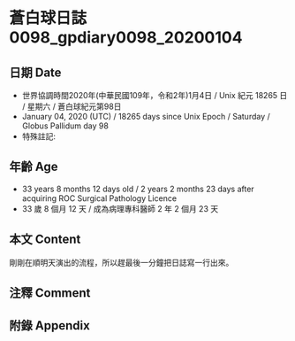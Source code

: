 # 蒼白球日誌0098_gpdiary0098_20200104 #

## 日期 Date ##

* 世界協調時間2020年(中華民國109年，令和2年)1月4日 / Unix 紀元 18265 日 / 星期六 / 蒼白球紀元第98日
* January 04, 2020 (UTC) / 18265 days since Unix Epoch / Saturday / Globus Pallidum day 98
* 特殊註記:

## 年齡 Age ##

* 33 years 8 months 12 days old / 2 years 2 months 23 days after acquiring ROC Surgical Pathology Licence
* 33 歲 8 個月 12 天 / 成為病理專科醫師 2 年 2 個月 23 天

## 本文 Content ##

剛剛在順明天演出的流程，所以趕最後一分鐘把日誌寫一行出來。

## 注釋 Comment ##


## 附錄 Appendix ##

